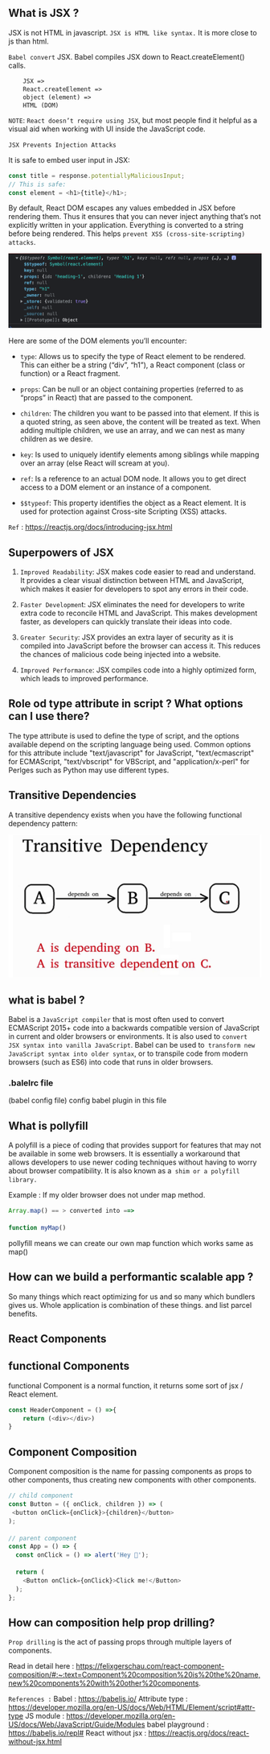 ## What is JSX ? 
JSX is not HTML in javascript. `JSX is HTML like syntax.` It is more close to js than html.

`Babel convert` JSX. Babel compiles JSX down to React.createElement() calls.
```properties 
    JSX => 
    React.createElement => 
    object (element) =>
    HTML (DOM)
 ```

`NOTE`: `React doesn’t require using JSX`, but most people find it helpful as a visual aid when working with UI inside the JavaScript code.

`JSX Prevents Injection Attacks`

It is safe to embed user input in JSX:
```js
const title = response.potentiallyMaliciousInput;
// This is safe:
const element = <h1>{title}</h1>;
```

By default, React DOM escapes any values embedded in JSX before rendering them. Thus it ensures that you can never inject anything that’s not explicitly written in your application. Everything is converted to a string before being rendered. This helps `prevent XSS (cross-site-scripting) attacks`.


!["DOM element"](../assetsTheory/domObj.png)

Here are some of the DOM elements you’ll encounter:

* `type`: Allows us to specify the type of React element to be rendered. This can either be a string (“div”, “h1”), a React component (class or function) or a React fragment.

* `props`: Can be null or an object containing properties (referred to as “props” in React) that are passed to the component.

* `children`: The children you want to be passed into that element. If this is a quoted string, as seen above, the content will be treated as text. When adding multiple children, we use an array, and we can nest as many children as we desire.

* `key`: Is used to uniquely identify elements among siblings while mapping over an array (else React will scream at you).

* `ref`: Is a reference to an actual DOM node. It allows you to get direct access to a DOM element or an instance of a component.

* `$$typeof`: This property identifies the object as a React element. It is used for protection against Cross-site Scripting (XSS) attacks.


`Ref` :  https://reactjs.org/docs/introducing-jsx.html

## Superpowers of JSX 

1. `Improved Readability`: JSX makes code easier to read and understand. It provides a clear visual distinction between HTML and JavaScript, which makes it easier for developers to spot any errors in their code. 

2. `Faster Developmen`t: JSX eliminates the need for developers to write extra code to reconcile HTML and JavaScript. This makes development faster, as developers can quickly translate their ideas into code.

3. `Greater Security`: JSX provides an extra layer of security as it is compiled into JavaScript before the browser can access it. This reduces the chances of malicious code being injected into a website.

4. `Improved Performance`: JSX compiles code into a highly optimized form, which leads to improved performance.

## Role od type attribute in script ? What options can I use there?

The type attribute is used to define the type of script, and the options available depend on the scripting language being used. Common options for this attribute include "text/javascript" for JavaScript, "text/ecmascript" for ECMAScript, "text/vbscript" for VBScript, and "application/x-perl" for Perlges such as Python may use different types.

## Transitive Dependencies
A transitive dependency exists when you have the following functional dependency pattern:

!["Transitive Dependencies"](../assetsTheory/transitive.jpeg)

## what is babel ?

Babel is a `JavaScript compiler` that is most often used to convert ECMAScript 2015+ code into a backwards compatible version of JavaScript in current and older browsers or environments. It is also used to `convert JSX syntax into vanilla JavaScript`. Babel can be used to` transform new JavaScript syntax into older syntax`, or to transpile code from modern browsers (such as ES6) into code that runs in older browsers.

### .balelrc file 
(babel config file)
config babel plugin in this file

## What is pollyfill 

A polyfill is a piece of coding that provides support for features that may not be available in some web browsers. It is essentially a workaround that allows developers to use newer coding techniques without having to worry about browser compatibility. It is also known as a` shim or a polyfill library.`

Example : If my older browser does not under map method.
```js
Array.map() == > converted into ==>

function myMap()
```

pollyfill means we can create our own map function which works same as map()

## How can we build a performantic scalable app ?
So many things which react optimizing for us and so many which bundlers gives us. Whole application is combination of these things. and list parcel benefits.

## React Components

## functional Components 
functional Component is a normal function, it returns some sort of jsx / React element.

```js
const HeaderComponent = () =>{
    return (<div></div>)
}
```
## Component Composition
Component composition is the name for passing components as props to other components, thus creating new components with other components.

```js
// child component
const Button = ({ onClick, children }) => (
 <button onClick={onClick}>{children}</button>
);

// parent component
const App = () => {
  const onClick = () => alert('Hey 👋');

  return (
    <Button onClick={onClick}>Click me!</Button>
  );
};
```

## How can composition help prop drilling?

`Prop drilling` is the act of passing props through multiple layers of components.

Read in detail here : https://felixgerschau.com/react-component-composition/#:~:text=Component%20composition%20is%20the%20name,new%20components%20with%20other%20components.


`References :`
Babel : https://babeljs.io/
Attribute type : https://developer.mozilla.org/en-US/docs/Web/HTML/Element/script#attr-type
JS module : https://developer.mozilla.org/en-US/docs/Web/JavaScript/Guide/Modules
babel playground : https://babeljs.io/repl#
React without jsx : https://reactjs.org/docs/react-without-jsx.html